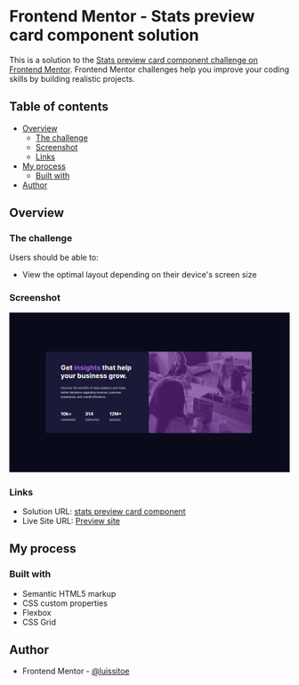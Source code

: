 # Frontend Mentor - Stats preview card component solution

This is a solution to the [Stats preview card component challenge on Frontend Mentor](https://www.frontendmentor.io/challenges/stats-preview-card-component-8JqbgoU62). Frontend Mentor challenges help you improve your coding skills by building realistic projects.

## Table of contents

- [Overview](#overview)
  - [The challenge](#the-challenge)
  - [Screenshot](#screenshot)
  - [Links](#links)
- [My process](#my-process)
  - [Built with](#built-with)
- [Author](#author)

## Overview

### The challenge

Users should be able to:

- View the optimal layout depending on their device's screen size

### Screenshot

![](./screenshot.jpg)

### Links

- Solution URL: [stats preview card component](https://github.com/luissitoe/stats-preview-card-component)
- Live Site URL: [Preview site](https://luissitoe.github.io/stats-preview-card-component/)

## My process

### Built with

- Semantic HTML5 markup
- CSS custom properties
- Flexbox
- CSS Grid

## Author

- Frontend Mentor - [@luissitoe](https://www.frontendmentor.io/profile/luissitoe)
